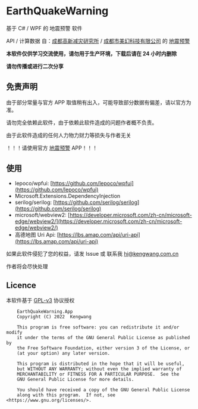 # EarthQuakeWarning

基于 C# / WPF 的 地震预警 软件

API / 计算数据 自：[成都高新减灾研究所](http://www.365icl.com/) / [成都市美幻科技有限公司](http://www.huania.com/) 的 [地震预警](https://download.chinaeew.cn/mobile)

**本软件仅供学习交流使用，请勿用于生产环境，下载后请在 24 小时内删除**

**请勿传播或进行二次分享**

## 免责声明

由于部分常量与官方 APP 取值稍有出入，可能导致部分数据有偏差，请以官方为准。

请勿完全依赖此软件，由于依赖此软件造成的问题作者概不负责。

由于此软件造成的任何人力物力财力等损失与作者无关

！！！请使用官方 [地震预警](https://download.chinaeew.cn/mobile) APP！！！

## 使用

* lepoco/wpfui: [https://github.com/lepoco/wpfui](https://github.com/lepoco/wpfui)
* Microsoft.Extensions.DependencyInjection
* serilog/serilog: [https://github.com/serilog/serilog](https://github.com/serilog/serilog)
* microsoft/webview2: [https://developer.microsoft.com/zh-cn/microsoft-edge/webview2/](https://developer.microsoft.com/zh-cn/microsoft-edge/webview2/)
* 高德地图 Uri Api: [https://lbs.amap.com/api/uri-api](https://lbs.amap.com/api/uri-api)

如果此软件侵犯了您的权益，请发 Issue 或 联系我 [hi@kengwang.com.cn](mailto:hi@kengwang.com.cn)

作者将会尽快处理

## Licence

本软件基于 [GPL-v3](LICENCE) 协议授权

```
    EarthQuakeWarning.App
    Copyright (C) 2022  Kengwang

    This program is free software: you can redistribute it and/or modify
    it under the terms of the GNU General Public License as published by
    the Free Software Foundation, either version 3 of the License, or
    (at your option) any later version.

    This program is distributed in the hope that it will be useful,
    but WITHOUT ANY WARRANTY; without even the implied warranty of
    MERCHANTABILITY or FITNESS FOR A PARTICULAR PURPOSE.  See the
    GNU General Public License for more details.

    You should have received a copy of the GNU General Public License
    along with this program.  If not, see <https://www.gnu.org/licenses/>.
```


